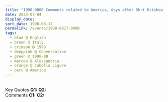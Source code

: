 ```yaml
---
title: "1998-0800 Comments related to America, days after Śhrī Kṛiṣhṇa Pūjā, Cabella Ligure, Alessandria, Italy"
date: 2023-07-04
display_date: 
sort_date: 1998-08-17
permalink: /events/1998-0817-0800
tags:
  - blue @ English
  - brown @ Italy
  - crimson @ 1998
  - deeppink @ Conversation
  - green @ 1998-08
  - maroon @ Alessandria
  - orange @ Cabella Ligure
  - peru @ America
---
```


<br>

<wave-list>
  <list-title color="DarkSeaGreen" width="55">Key Quotes</list-title>
  <list-item color="BlanchedAlmond" width="280"><b>Q1:</b> <i></i></list-item>
  <list-item color="Lavender" width="280"><b>Q2:</b> <i></i></list-item>
</wave-list>

<br>

<wave-list>
  <list-title color="DarkSeaGreen" width="55">Comments</list-title>
  <list-item color="BlanchedAlmond" width="280"><b>C1:</b> <i></i></list-item>
  <list-item color="Lavender" width="280"><b>C2:</b> <i></i></list-item>
</wave-list>